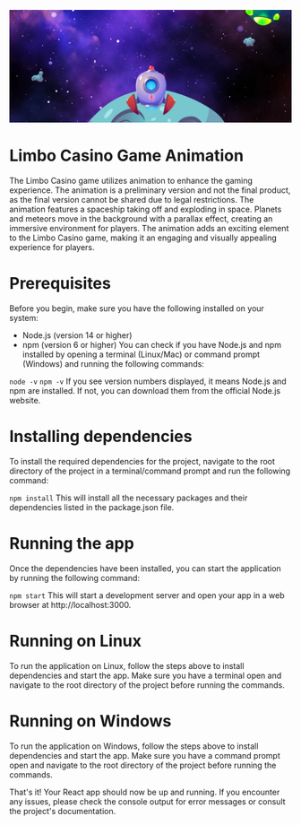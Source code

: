 ![screen](./screen.png)

# Limbo Casino Game Animation
The Limbo Casino game utilizes animation to enhance the gaming experience. The animation is a preliminary version and not the final product, as the final version cannot be shared due to legal restrictions.
The animation features a spaceship taking off and exploding in space. Planets and meteors move in the background with a parallax effect, creating an immersive environment for players.
The animation adds an exciting element to the Limbo Casino game, making it an engaging and visually appealing experience for players.

# Prerequisites
Before you begin, make sure you have the following installed on your system:

- Node.js (version 14 or higher)
- npm (version 6 or higher)
You can check if you have Node.js and npm installed by opening a terminal (Linux/Mac) or command prompt (Windows) and running the following commands:

```node -v```
```npm -v```
If you see version numbers displayed, it means Node.js and npm are installed. If not, you can download them from the official Node.js website.

# Installing dependencies
To install the required dependencies for the project, navigate to the root directory of the project in a terminal/command prompt and run the following command:

```npm install```
This will install all the necessary packages and their dependencies listed in the package.json file.

# Running the app
Once the dependencies have been installed, you can start the application by running the following command:

```npm start```
This will start a development server and open your app in a web browser at http://localhost:3000.

# Running on Linux
To run the application on Linux, follow the steps above to install dependencies and start the app. Make sure you have a terminal open and navigate to the root directory of the project before running the commands.

# Running on Windows
To run the application on Windows, follow the steps above to install dependencies and start the app. Make sure you have a command prompt open and navigate to the root directory of the project before running the commands.

That's it! Your React app should now be up and running. If you encounter any issues, please check the console output for error messages or consult the project's documentation.